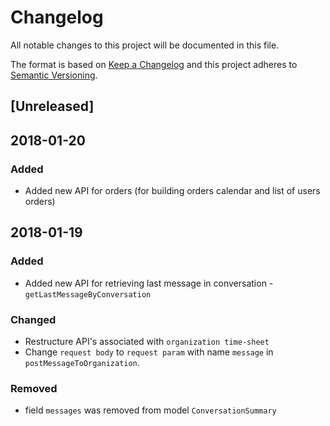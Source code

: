 # Changelog
All notable changes to this project will be documented in this file.

The format is based on [Keep a Changelog](http://keepachangelog.com/en/1.0.0/)
and this project adheres to [Semantic Versioning](http://semver.org/spec/v2.0.0.html).

## [Unreleased]


##  2018-01-20
### Added
- Added new API for orders (for building orders calendar and list of users orders)


##  2018-01-19
### Added
- Added new API for retrieving last message in conversation - `getLastMessageByConversation`

### Changed
- Restructure API's associated with `organization time-sheet` 
- Change `request body` to `request param` with name `message` in `postMessageToOrganization`.

### Removed
- field `messages` was removed from model `ConversationSummary`






